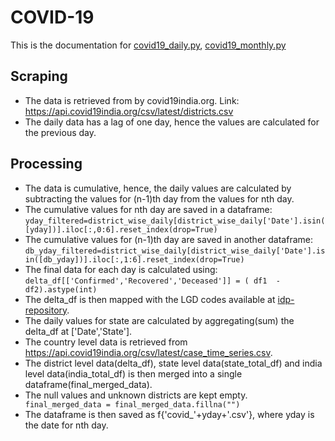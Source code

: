 ﻿# COVID-19
This is the documentation for [covid19_daily.py](https://github.com/bippisb/idp_hfi_automation/blob/develop/dags/covid19_daily.py "covid19_daily.py"), [covid19_monthly.py](https://github.com/bippisb/idp_hfi_automation/blob/develop/dags/covid19_monthly.py "covid19_monthly.py")

## Scraping 
- The data is retrieved from by covid19india.org. 
Link: https://api.covid19india.org/csv/latest/districts.csv
- The daily data has a lag of one day, hence the values are calculated for the previous day. 

## Processing 
- The data is cumulative, hence, the daily values are calculated by subtracting the values for (n-1)th day from the values for nth day. 
- The cumulative values for nth day are saved in a dataframe: `yday_filtered=district_wise_daily[district_wise_daily['Date'].isin([yday])].iloc[:,0:6].reset_index(drop=True)`
- The cumulative  values for (n-1)th day are saved in another dataframe: `db_yday_filtered=district_wise_daily[district_wise_daily['Date'].isin([db_yday])].iloc[:,1:6].reset_index(drop=True)` 
- The final data for each day is calculated using: `delta_df[['Confirmed','Recovered','Deceased']] = ( df1  -  df2).astype(int)`
- The delta_df is then mapped with the LGD codes available at [idp-repository](https://raw.githubusercontent.com/gursharan-info/idp-scripts/master/sources/LGD_covid_20Oct19.csv).
- The daily values for state are calculated by aggregating(sum) the delta_df at ['Date','State'].
- The country level data is retrieved from https://api.covid19india.org/csv/latest/case_time_series.csv.
- The district level data(delta_df), state level data(state_total_df) and india level data(india_total_df) is then merged into a single dataframe(final_merged_data). 
- The null values and unknown districts are kept empty. `
final_merged_data = final_merged_data.fillna("")`
- The dataframe is then saved as f{'covid_'+yday+'.csv'}, where yday is the date for nth day. 
